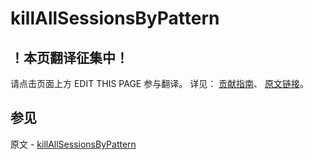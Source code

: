 # killAllSessionsByPattern

## ！本页翻译征集中！

请点击页面上方 EDIT THIS PAGE 参与翻译。
详见：
[贡献指南]( https://github.com/JinMuInfo/MongoDB-Manual-zh/blob/master/CONTRIBUTING.md )、
[原文链接](  https://docs.mongodb.com/manual/reference/command/killAllSessionsByPattern/  )。

## 参见

原文 - [killAllSessionsByPattern]( https://docs.mongodb.com/manual/reference/command/killAllSessionsByPattern/ )

